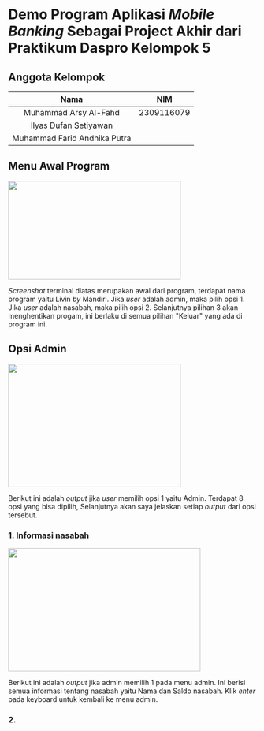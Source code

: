 # **Demo Program Aplikasi _Mobile Banking_ Sebagai Project Akhir dari Praktikum Daspro Kelompok 5**

## Anggota Kelompok
|                       Nama |          NIM |
|:--------------------------:|:--------------:|
|Muhammad Arsy Al-Fahd       |2309116079      |
|Ilyas Dufan Setiyawan       |                |
|Muhammad Farid Andhika Putra|                |

## Menu Awal Program
<img src="https://github.com/Arsy278/PA_DDP_Kelompok5/assets/144969459/cf2128d2-3c39-4741-bf7e-943923e419c6" width="350" height="200">

_Screenshot_ terminal diatas merupakan awal dari program, terdapat nama program yaitu Livin _by_ Mandiri. Jika _user_ adalah admin, maka pilih opsi 1.
Jika _user_ adalah nasabah, maka pilih opsi 2. Selanjutnya pilihan 3 akan menghentikan progam, ini berlaku di semua pilihan "Keluar" yang ada di program ini.

## Opsi Admin
<img src="https://github.com/Arsy278/PA_DDP_Kelompok5/assets/144969459/960bf846-5024-44af-8b31-24542ebcf4fc" width="350" height ="250">

Berikut ini adalah _output_ jika _user_ memilih opsi 1 yaitu Admin. Terdapat 8 opsi yang bisa dipilih, Selanjutnya akan saya jelaskan setiap _output_ dari opsi tersebut.

### 1. Informasi nasabah
<img src="https://github.com/Arsy278/PA_DDP_Kelompok5/assets/144969459/c04fde73-275e-4691-9b16-7f2c5ed8b245" width="390" height="250">

Berikut ini adalah _output_ jika admin memilih 1 pada menu admin. Ini berisi semua informasi tentang nasabah yaitu Nama dan Saldo nasabah. Klik _enter_ pada keyboard untuk kembali ke menu admin.

### 2. 
